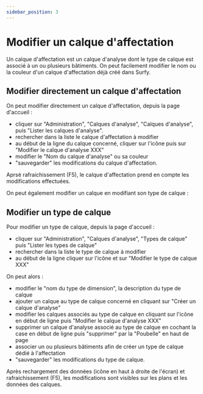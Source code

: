 ```yaml
---
sidebar_position: 3
---
```

# Modifier un calque d'affectation

Un calque d'affectation est un calque d'analyse dont le type de calque est associé à un ou plusieurs bâtiments.
On peut facilement modifier le nom ou la couleur d'un calque d'affectation déjà créé dans Surfy.

## Modifier directement un calque d'affectation

On peut modifier directement un calque d'affectation, depuis la page d'accueil :

-   cliquer sur "Administration", "Calques d'analyse", "Calques d'analyse", puis "Lister les calques d'analyse".
-   rechercher dans la liste le calque d'affectation à modifier
-   au début de la ligne du calque concerné, cliquer sur l'icône puis sur "Modifier le calque d'analyse XXX"
-   modifier le "Nom du calque d'analyse" ou sa couleur
-   "sauvegarder" les modifications du calque d'affectation.

Aprsè rafraichissement (F5), le calque d'affectation prend en compte les modifications effectuées.

On peut également modifier un calque en modifiant son type de calque :

## Modifier un type de calque

Pour modifier un type de calque, depuis la page d'accueil :

-   cliquer sur "Administration", "Calques d'analyse", "Types de calque" puis "Lister les types de calque"
-   rechercher dans la liste le type de calque à modifier
-   au début de la ligne cliquer sur l'icône et sur "Modifier le type de calque XXX"

On peut alors :

-   modifier le "nom du type de dimension", la description du type de calque
-   ajouter un calque au type de calque concerné en cliquant sur "Créer un calque d'analyse"
-   modifier les calques associés au type de calque en cliquant sur l'icône en début de ligne puis "Modifier le calque d'analyse XXX"
-   supprimer un calque d'analyse associé au type de calque en cochant la case en début de ligne puis "supprimer" par la "Poubelle" en haut de page
-   associer un ou plusieurs bâtiments afin de créer un type de calque dédié à l'affectation
-   "sauvegarder" les modifications du type de calque.

Après rechargement des données (icône en haut à droite de l'écran) et rafraichissement (F5), les modifications sont visibles sur les plans et les données des calques.

